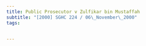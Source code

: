 ```yaml
---
title: Public Prosecutor v Zulfikar bin Mustaffah 
subtitle: "[2000] SGHC 224 / 06\_November\_2000"
tags:


---
```


